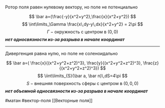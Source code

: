 Ротор поля равен нулевому вектору, но поле не потенциально

$$
\bar a=(\frac{-y}{x^2+y^2},\frac{x}{x^2+y^2})
$$
$$
\int\limits_\Gamma \frac{x\,dy-y\,dx}{x^2+y^2} = 2\pi
$$
$$
\Gamma - \text{окружность c центром в } (0,0)
$$
_**нет односвязности из-за разрыва в начале координат**_

---

Дивергенция равна нулю, но поле не соленоидально

$$
\bar a=( \frac{x}{(x^2+y^2+z^2)^3}, \frac{y}{(x^2+y^2+z^2)^3}, \frac{z}{(x^2+y^2+z^2)^3})
$$
$$
\iint\limits_{S}(\bar a, \bar n)\,dS=4\pi
$$
$$
S - \text{внешняя поверхность сферы с центром в } (0,0,0)
$$
_**нет объемной односвязности из-за разрыва в начале координат**_

#матан #вектор-поля 
[[Векторные поля]]